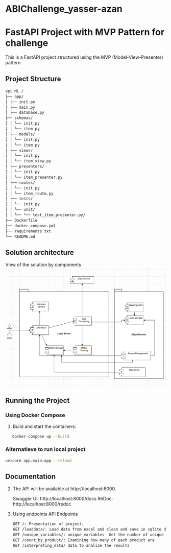 # ABIChallenge_yasser-azan

# FastAPI Project with MVP Pattern for challenge

This is a FastAPI project structured using the MVP (Model-View-Presenter) pattern.

## Project Structure
```sh
api ML /
├── app/
│ ├── init.py
│ ├── main.py
│ ├── database.py
├── schemas/
│ │ └── init.py
│ │ └── item.py
│ ├── models/
│ │ └── init.py
│ │ └── item.py
│ ├── views/
│ │ └── init.py
│ │ └── item_view.py
│ ├── presenters/
│ │ └── init.py
│ │ └── item_presenter.py
│ ├── routes/
│ │ └── init.py
│ │ └── item_route.py
│ ├── tests/
│ │ └── init.py
│ │ └── unit/
│ │ └── └── test_item_presenter.py/
├── Dockerfile
├── docker-compose.yml
├── requirements.txt
└── README.md
```
## Solution architecture
View of the solution by components
![View of the solution by components](diag_arq.png)

## Running the Project

### Using Docker Compose

1. Build and start the containers:

```sh
   docker-compose up --build
```

### Alternatieve to run local project

```sh
uvicorn app.main:app --reload
```

## Documentation

2. The API will be available at http://localhost:8000.

   Swagger UI: http://localhost:8000/docs
   ReDoc: http://localhost:8000/redoc

3. Using endpoints
   API Endpoints
   ```sh
   GET /: Presentation of project.
   GET /loaddata/: Load data from excel and clean and save in sqlite database 
   GET /unique_variables/: unique_variables  Get the number of unique values ​​per column
   GET /count_by_product/: Examining how many of each product are
   GET /interpreting_data/ data to analize the results
   ```

